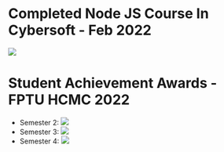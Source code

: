 # Completed Node JS Course  In Cybersoft - Feb 2022
![](https://lh3.googleusercontent.com/BlZG13IOooM6ooti7C6Aoiz4KAm4927RgiDhKA2rrLl5-cdd0pLjISfWCRNzuy6Uqts4VfMHtsNnPhpWz8kjgczsn1U8C8LAFLVaJ9tRMQ3CvqeW9148AA_YWQyOG3PRkr9RAZbKZ73-7pFWd2mH9p2FM3LUMzLmZYG829WN16CO4aMO7iD4EeVTDTtYbzMBkGKlHHcxELt8rWDzyxuoQ35686MpFp9EyyUKOw_bkuuS97gg4Q6c1cjyWRGyjBQrFxh2ZpgBFSh5x4PBWWMRiTlXGQooai1xr5PvQe61bqjnSvxs_Bov07R6SeWMzqPfl6ibXyLQEgepCOffpiFcSj4InOzfp3d19Sq3EOjWIdP3yp520kUueatWuKkCQyBCuMzDsOXdhMwhM9bDEVvm3xjcFjOg94DPj8bikrUZIezGtprS0WHeuR-tWQURIam7emITLGoRhGnv_FY2l0Y6HCGblZ5Q5pE3QY73UeGd-psO2JQGh1doof2i6r4MOZJI-SF9JJjdn7frZ5wXig73X5h0aPF-NGV_hDjKaPq3BFardQag5SWdAKfCPKgXRCSOpzX_zIrc19D1-xpD6fRvKMpfSlwZwO2e8vsjXU-SrlnVRHjO-69pqVbPtNrNXmhQjLtVC_iY7obbjnIRxfDmIlmku5lpbZwo-EH5su6trLlsDamfIz34iv2y56eJv_sYSxLfkpVfFN10BaHHGbn5W-EbF4TvmMdER2hx2OZwv0BnEPa22SQblUC9tL4zeFLnW7Rj0QJEc9AjA8KuKgiHgpIdLMfdrDtf7t7YVLNNN1uw-g63d67cFe_fzx7h1bLhnXNKf67vdlVoEm8X8MPjuCBNbBek3hF4YsvKEIfw8qEK-P9mfyTzpWGF2fx2rDxvVKK2-ilZKrjF1vDhP0IjDiRixxwZvUh11oyMJHvVez_rp8kXFZXToA0acrpryqBXep-ritpJbaqL_VU3f340rQ=w606-h930-no?authuser=3)
# Student Achievement Awards - FPTU HCMC 2022
  * Semester 2: 
![](https://lh3.googleusercontent.com/PqUJLSbyfUYfAoy66Bl35TzOGok4xgxzPi5RpnWkCJ4sgWWSQMVVRq-67TA0vd9W7FxEMx0xPCV7ZRig4tsglmUAZwkIZ7IjaAkdKiDMbH_9aNMeJPwfQ7A9QBRKAXEhL7w3EjA4nHx_TErmu2a13OdG_YzEPgDF-FRsqzp2iiWYXa_TcR10nxnshw7CTnYNr9t2g190d34p75EhL9h9DalZGGNNXB66gq9e7loyKzIHx9_2AwTeJ5nd0P-it1OajHb2FIieWvSjlyfWekVRP_zRBoMA_3uBf3kun6Ob6pfdxs9MPLne-xL7VCLJuJV-LbWT1YDxJbww9WjEYG2TM0pNZX77OSu5NSW_pFFjrCuRRscIOJQaR8aK2oj-jp-DSXzY3XtKGsIYMROxQvivYvmmZNuI3JFS73Q_UsfDMis7ehZssaNuJafV-qYP2mlHQrIRKD37Vjw11VzfBvweZVh9UkiOzz2S0llcSlpFuFb0c-eVSHQDQ_DS5Beo1z4DMGoYN6Oenzpt2_k0MGkUkQMGaR0TuJEn_flsNeLIoym02UdqsyXW4yTMGepzN2_1c6R__C0b18zX1aPGi4s9Jwg1A986Bv0ULwUmmTn5YA-MOpYaquzldoM4czGgeoWhmyo8jBMXjNL25DKqnDuzEFH_wE-mYGXg4k769SmO8Nz2qApC5Zyzuo5TOOtclXSSuLp-k-ZaetpvgLOGIr74vVmcL7okuYyDbRQQ8O-YvDJnE08fiNw_UeQtVdxnvf9gu0xkUK4l3TUhIDpMcIOwHzE3YiKbl8c3OCHonU2-GOSkuh3lstt_uIJ05Ba0vpFslxZBDuFn4ZW1phI5LycIChD2Dw1YApFjUcaC8ro4WbHiOoxRKfAk-TxzpgMj0syUj6LmZQ42Ndjpj3g7BT76mBK4EHwAq1_4RNfVI146PVKqcZrBxN7CDqTPyxU5slg34StzLEMQbRFZ7qXnHi6fiA=w1455-h929-no?authuser=3)
  * Semester 3: 
![](https://lh3.googleusercontent.com/9Ntr-3kJRzIEDvN17kKJLlu4B4_RbcxWq9_yia-8mHyf3Mn00YzFBkdk55erMsC12RlyNjJNMnIHakw_JrGxqKYd9gnEbsnj6Oawa1lKJqSwTYWi4s3rNwa_fTVlVNewardM0oGXCUFk6ttERyCUwHxAmCzLn6JDUIOT25B5lMMgoAx9zVrXqRNApI8dYP6zXpk9JispyjnwI9xEkLvjPl8VzVbHAsfOgpwgNvYnb6dnf7_kdU-eewvzERhs6hcUuaz_KkjFUZVE7NQkGd0roCkTfNTdroJVKI-VpvqeH8_NYM5dSDku5vn8c3BN3hQcx_9FV9k0JT1AmKGmOk9xrKTv55agR8K-ZWZ8XNh1bQYdaN397mnGHhImiFWN9mPoRJxKr1_MMqydLXsTBwozZJbPd9wzRJq0XYYB4mxyW_u3NFdf66q4mtME-GG0FqpE2QwyjWqhfAkwK47Ue0OInXlywsX7Y4FsD80h5H2ieGgGheCCjbNDGBuPHIiGkBf24xBGM2Ge4OrZY3zyVodSeP-O3RV9_3bBkTO6W96gFXJuvmtQLMSjcGTEVzaqns4PUDzt29wttA2FOLnYY9PLcJcFBaKEsfmZ_g8mZmxxJ-Q63WJ15G2vXTsTFjhlQc4j3DYjZwA-Lcb_72Zd37OG-nDPYhX9WAzReeP_ehzgsB1SxuEHx_bhHPl0_kV7d_etOo5IRyUECMkYYioQyidTFgt7uh_sel9MDzzZYWfXp2d5l-r_h16IrAcRwaaFX-Eh_GsE9lAlje8Atpnm9YdnjPD1zZsSCakMTROLCpybIsWFZ3Xf9LOLzzwTiPcZsAp8y94dVaLg3kvZo8UgoiWHHe_dzr0FkHXDXutnEk6KZgZa8qjwCaKhpyUpNwHbv43m1NTZdgZdQMsxAkf3NycgfkEUa8qowtTy4Eb43DzidnZN8CZ--qzqLmRXUlnFtweg8X3KJAp1-XLv3d0Owu5ajA=w1652-h929-no?authuser=3)
  * Semester 4: 
![](https://lh3.googleusercontent.com/PqUJLSbyfUYfAoy66Bl35TzOGok4xgxzPi5RpnWkCJ4sgWWSQMVVRq-67TA0vd9W7FxEMx0xPCV7ZRig4tsglmUAZwkIZ7IjaAkdKiDMbH_9aNMeJPwfQ7A9QBRKAXEhL7w3EjA4nHx_TErmu2a13OdG_YzEPgDF-FRsqzp2iiWYXa_TcR10nxnshw7CTnYNr9t2g190d34p75EhL9h9DalZGGNNXB66gq9e7loyKzIHx9_2AwTeJ5nd0P-it1OajHb2FIieWvSjlyfWekVRP_zRBoMA_3uBf3kun6Ob6pfdxs9MPLne-xL7VCLJuJV-LbWT1YDxJbww9WjEYG2TM0pNZX77OSu5NSW_pFFjrCuRRscIOJQaR8aK2oj-jp-DSXzY3XtKGsIYMROxQvivYvmmZNuI3JFS73Q_UsfDMis7ehZssaNuJafV-qYP2mlHQrIRKD37Vjw11VzfBvweZVh9UkiOzz2S0llcSlpFuFb0c-eVSHQDQ_DS5Beo1z4DMGoYN6Oenzpt2_k0MGkUkQMGaR0TuJEn_flsNeLIoym02UdqsyXW4yTMGepzN2_1c6R__C0b18zX1aPGi4s9Jwg1A986Bv0ULwUmmTn5YA-MOpYaquzldoM4czGgeoWhmyo8jBMXjNL25DKqnDuzEFH_wE-mYGXg4k769SmO8Nz2qApC5Zyzuo5TOOtclXSSuLp-k-ZaetpvgLOGIr74vVmcL7okuYyDbRQQ8O-YvDJnE08fiNw_UeQtVdxnvf9gu0xkUK4l3TUhIDpMcIOwHzE3YiKbl8c3OCHonU2-GOSkuh3lstt_uIJ05Ba0vpFslxZBDuFn4ZW1phI5LycIChD2Dw1YApFjUcaC8ro4WbHiOoxRKfAk-TxzpgMj0syUj6LmZQ42Ndjpj3g7BT76mBK4EHwAq1_4RNfVI146PVKqcZrBxN7CDqTPyxU5slg34StzLEMQbRFZ7qXnHi6fiA=w1455-h929-no?authuser=3)
 
